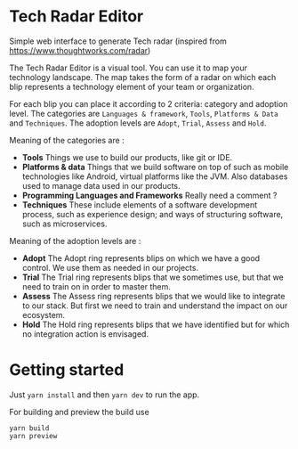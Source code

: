 # Tech Radar Editor

Simple web interface to generate Tech radar (inspired from https://www.thoughtworks.com/radar)

The Tech Radar Editor is a visual tool. You can use it to map your technology landscape. The map takes the form
of a radar on which each blip represents a technology element of your team or organization.

For each blip you can place it according to 2 criteria: category and adoption level. The categories are
`Languages & framework`, `Tools`, `Platforms & Data` and `Techniques`. The adoption levels are `Adopt`,
`Trial`, `Assess` and `Hold`.

Meaning of the categories are :

- **Tools** Things we use to build our products, like git or IDE.
- **Platforms & data** Things that we build software on top of such as mobile technologies like Android, virtual
  platforms like the JVM. Also
  databases used to manage data used in our products.
- **Programming Languages and Frameworks** Really need a comment ?
- **Techniques** These include elements of a software development process, such as experience design; and ways of
  structuring software,
  such as microservices.

Meaning of the adoption levels are :

- **Adopt** The Adopt ring represents blips on which we have a good control. We use them as needed in our projects.
- **Trial** The Trial ring represents blips that we sometimes use, but that we need to train on in order to master them.
- **Assess** The Assess ring represents blips that we would like to integrate to our stack. But first we need to train
  and understand the impact on our ecosystem.
- **Hold** The Hold ring represents blips that we have identified but for which no integration action is envisaged.</p>

# Getting started

Just `yarn install` and then `yarn dev` to run the app.

For building and preview the build use

```
yarn build
yarn preview
```